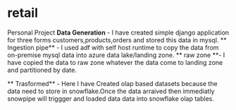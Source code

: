 # retail
 Personal Project 
 **Data Generation** - I have created simple django application  for three forms customers,products,orders and stored this data in mysql.
** Ingestion pipe** - I used adf with self host runtime to copy the data from on-premise mysql data into azure data lake/landing zone.
** raw zone **- I have copied the data to raw zone whatever the  data come to landing zone and partitioned by date.

** Trasformed** - Here I have Created olap based datasets because the data need to store in snowflake.Once the data arraived then immediatly snowpipe will triggger and loaded data data into snowflake olap tables.
